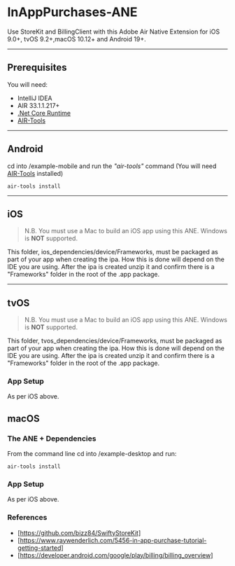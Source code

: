# InAppPurchases-ANE

Use StoreKit and BillingClient with this Adobe Air Native Extension for iOS 9.0+, tvOS 9.2+,macOS 10.12+ and Android 19+.    

-------------
## Prerequisites

You will need:

- IntelliJ IDEA
- AIR 33.1.1.217+
- [.Net Core Runtime](https://dotnet.microsoft.com/download/dotnet-core/3.1)
- [AIR-Tools](https://github.com/tuarua/AIR-Tools/)

-------------

## Android

cd into /example-mobile and run the _"air-tools"_ command (You will need [AIR-Tools](https://github.com/tuarua/AIR-Tools/) installed)

```shell
air-tools install
```
-------------

## iOS


>N.B. You must use a Mac to build an iOS app using this ANE. Windows is **NOT** supported.

This folder, ios_dependencies/device/Frameworks, must be packaged as part of your app when creating the ipa. How this is done will depend on the IDE you are using.
After the ipa is created unzip it and confirm there is a "Frameworks" folder in the root of the .app package.

-------------

## tvOS

>N.B. You must use a Mac to build an iOS app using this ANE. Windows is **NOT** supported.

This folder, tvos_dependencies/device/Frameworks, must be packaged as part of your app when creating the ipa. How this is done will depend on the IDE you are using.
After the ipa is created unzip it and confirm there is a "Frameworks" folder in the root of the .app package.


### App Setup

As per iOS above.

## macOS

### The ANE + Dependencies

From the command line cd into /example-desktop and run:

```shell
air-tools install
```

### App Setup

As per iOS above.


### References
* [https://github.com/bizz84/SwiftyStoreKit]
* [https://www.raywenderlich.com/5456-in-app-purchase-tutorial-getting-started]
* [https://developer.android.com/google/play/billing/billing_overview]
